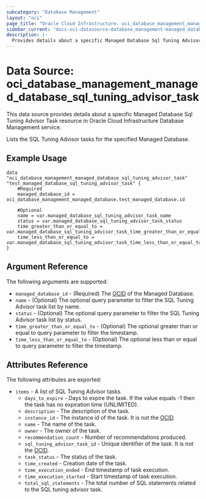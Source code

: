 ```yaml
---
subcategory: "Database Management"
layout: "oci"
page_title: "Oracle Cloud Infrastructure: oci_database_management_managed_database_sql_tuning_advisor_task"
sidebar_current: "docs-oci-datasource-database_management-managed_database_sql_tuning_advisor_task"
description: |-
  Provides details about a specific Managed Database Sql Tuning Advisor Task in Oracle Cloud Infrastructure Database Management service
---
```


# Data Source: oci_database_management_managed_database_sql_tuning_advisor_task
This data source provides details about a specific Managed Database Sql Tuning Advisor Task resource in Oracle Cloud Infrastructure Database Management service.

Lists the SQL Tuning Advisor tasks for the specified Managed Database.


## Example Usage

```hcl
data "oci_database_management_managed_database_sql_tuning_advisor_task" "test_managed_database_sql_tuning_advisor_task" {
	#Required
	managed_database_id = oci_database_management_managed_database.test_managed_database.id

	#Optional
	name = var.managed_database_sql_tuning_advisor_task_name
	status = var.managed_database_sql_tuning_advisor_task_status
	time_greater_than_or_equal_to = var.managed_database_sql_tuning_advisor_task_time_greater_than_or_equal_to
	time_less_than_or_equal_to = var.managed_database_sql_tuning_advisor_task_time_less_than_or_equal_to
}
```

## Argument Reference

The following arguments are supported:

* `managed_database_id` - (Required) The [OCID](https://docs.cloud.oracle.com/iaas/Content/General/Concepts/identifiers.htm) of the Managed Database.
* `name` - (Optional) The optional query parameter to filter the SQL Tuning Advisor task list by name.
* `status` - (Optional) The optional query parameter to filter the SQL Tuning Advisor task list by status.
* `time_greater_than_or_equal_to` - (Optional) The optional greater than or equal to query parameter to filter the timestamp.
* `time_less_than_or_equal_to` - (Optional) The optional less than or equal to query parameter to filter the timestamp.


## Attributes Reference

The following attributes are exported:

* `items` - A list of SQL Tuning Advisor tasks.
	* `days_to_expire` - Days to expire the task. If the value equals -1 then the task has no expiration time (UNLIMITED).
	* `description` - The description of the task.
	* `instance_id` - The instance id of the task. It is not the [OCID](https://docs.cloud.oracle.com/iaas/Content/General/Concepts/identifiers.htm).
	* `name` - The name of the task.
	* `owner` - The owner of the task.
	* `recommendation_count` - Number of recommendations produced.
	* `sql_tuning_advisor_task_id` - Unique identifier of the task. It is not the [OCID](https://docs.cloud.oracle.com/iaas/Content/General/Concepts/identifiers.htm).
	* `task_status` - The status of the task.
	* `time_created` - Creation date of the task.
	* `time_execution_ended` - End timestamp of task execution.
	* `time_execution_started` - Start timestamp of task execution.
	* `total_sql_statements` - The total number of SQL statements related to the SQL tuning advisor task.

